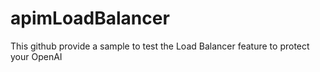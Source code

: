 # apimLoadBalancer
This github provide a sample to test the Load Balancer feature to protect your OpenAI
